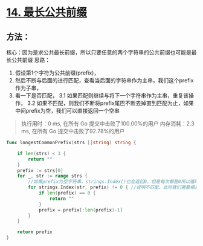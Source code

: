

# [14. 最长公共前缀](https://leetcode-cn.com/problems/longest-common-prefix/)

## 方法：

核心：因为是求公共最长前缀，所以只要任意的两个字符串的公共前缀也可能是最长公共前缀
		思路：

1. 假设第1个字符为公共前缀(prefix)，
2. 然后不断与后面的进行匹配，查看当后面的字符串作为主串，我们这个prefix作为子串，
3. 看一下是否匹配，
   3.1 如果匹配则继续与将下一个字符串作为主串，重复该操作，
   3.2 如果不匹配，则我们不断将prefix尾巴不断去掉直到匹配为止，如果中间prefix为空，我们可以直接返回一个空串

> 执行用时：0 ms, 在所有 Go 提交中击败了100.00%的用户
> 		内存消耗：2.3 ms, 在所有 Go 提交中击败了92.78%的用户


```go
func longestCommonPrefix(strs []string) string {

	if len(strs) < 1 {
		return ""
	}
	prefix := strs[0]
	for _, str := range strs {
		//如果prefix为空字符串，strings.Index()也会返回0，但是每次都是0所以循环到最后还是会返回return prefix。
		for strings.Index(str, prefix) != 0 { //说明不匹配，此时我们需要缩减prefix
			if len(prefix) == 0 {
				return ""
			}
			prefix = prefix[:len(prefix)-1]
		}
	}

	return prefix
}

```

